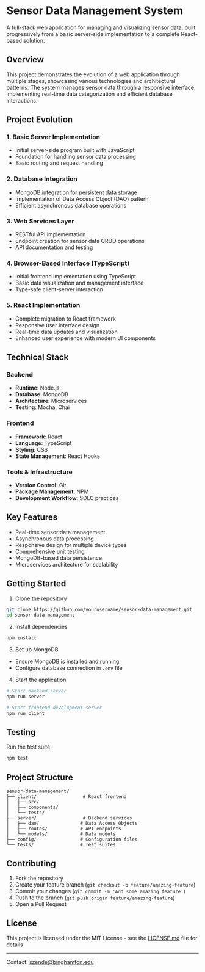 # Sensor Data Management System

A full-stack web application for managing and visualizing sensor data, built progressively from a basic server-side implementation to a complete React-based solution.

## Overview

This project demonstrates the evolution of a web application through multiple stages, showcasing various technologies and architectural patterns. The system manages sensor data through a responsive interface, implementing real-time data categorization and efficient database interactions.

## Project Evolution

### 1. Basic Server Implementation
- Initial server-side program built with JavaScript
- Foundation for handling sensor data processing
- Basic routing and request handling

### 2. Database Integration
- MongoDB integration for persistent data storage
- Implementation of Data Access Object (DAO) pattern
- Efficient asynchronous database operations

### 3. Web Services Layer
- RESTful API implementation
- Endpoint creation for sensor data CRUD operations
- API documentation and testing

### 4. Browser-Based Interface (TypeScript)
- Initial frontend implementation using TypeScript
- Basic data visualization and management interface
- Type-safe client-server interaction

### 5. React Implementation
- Complete migration to React framework
- Responsive user interface design
- Real-time data updates and visualization
- Enhanced user experience with modern UI components

## Technical Stack

### Backend
- **Runtime**: Node.js
- **Database**: MongoDB
- **Architecture**: Microservices
- **Testing**: Mocha, Chai

### Frontend
- **Framework**: React
- **Language**: TypeScript
- **Styling**: CSS
- **State Management**: React Hooks

### Tools & Infrastructure
- **Version Control**: Git
- **Package Management**: NPM
- **Development Workflow**: SDLC practices

## Key Features

- Real-time sensor data management
- Asynchronous data processing
- Responsive design for multiple device types
- Comprehensive unit testing
- MongoDB-based data persistence
- Microservices architecture for scalability

## Getting Started

1. Clone the repository
```bash
git clone https://github.com/yourusername/sensor-data-management.git
cd sensor-data-management
```

2. Install dependencies
```bash
npm install
```

3. Set up MongoDB
- Ensure MongoDB is installed and running
- Configure database connection in `.env` file

4. Start the application
```bash
# Start backend server
npm run server

# Start frontend development server
npm run client
```

## Testing

Run the test suite:
```bash
npm test
```

## Project Structure
```
sensor-data-management/
├── client/                 # React frontend
│   ├── src/
│   ├── components/
│   └── tests/
├── server/                 # Backend services
│   ├── dao/               # Data Access Objects
│   ├── routes/            # API endpoints
│   └── models/            # Data models
├── config/                # Configuration files
└── tests/                 # Test suites
```

## Contributing

1. Fork the repository
2. Create your feature branch (`git checkout -b feature/amazing-feature`)
3. Commit your changes (`git commit -m 'Add some amazing feature'`)
4. Push to the branch (`git push origin feature/amazing-feature`)
5. Open a Pull Request

## License

This project is licensed under the MIT License - see the [LICENSE.md](LICENSE.md) file for details

---

Contact: szende@binghamton.edu
